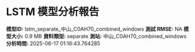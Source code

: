 # LSTM 模型分析報告
**模型ID:** lstm_separate_中山_C0AH70_combined_windows
**測試 RMSE:** NA
**模型大小:** 0.9 MB
**資料類型:** separate
**測站:** 中山_C0AH70_combined_windows
**分析時間:** 2025-06-17 01:16:43.764285
